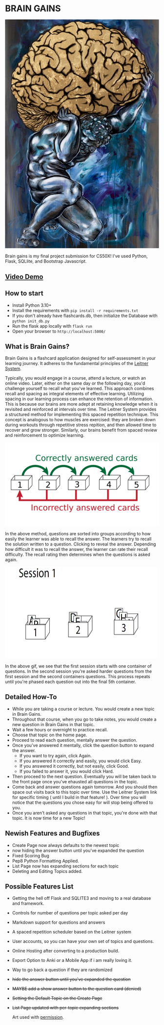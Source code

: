 # BRAIN GAINS

![Brain Gains Art](https://github.com/CodyCardinal/BrainGains/blob/main/static/braingains.jpeg)

Brain gains is my final project submission for CS50X!
I've used Python, Flask, SQLlite, and Bootstrap Javascript.

## [Video Demo](https://www.youtube.com/watch?v=qdZy8P7B4JA)

## How to start

- Install Python 3.10+
- Install the requirements with `pip install -r requirements.txt`
- If you don't already have flashcards.db, then initialize the Database with `python init_db.py`
- Run the flask app locally with `flask run`
- Open your browser to `http://localhost:5000/`

## What is Brain Gains?

Brain Gains is a flashcard application designed for self-assessment in your learning journey. It adheres to the fundamental principles of the [Leitner System](https://en.wikipedia.org/wiki/Leitner_system).

Typically, you would engage in a course, attend a lecture, or watch an online video. Later, either on the same day or the following day, you'd challenge yourself to recall what you've learned. This approach combines recall and spacing as integral elements of effective learning. Utilizing spacing in our learning process can enhance the retention of information. This is because our brains are more adept at retaining knowledge when it is revisited and reinforced at intervals over time. The Leitner System provides a structured method for implementing this spaced repetition technique. This concept is analogous to how muscles are exercised: they are broken down during workouts through repetitive stress repition, and then allowed time to recover and grow stronger. Similarly, our brains benefit from spaced review and reinforcement to optimize learning.

![Leitner Learning System](https://github.com/CodyCardinal/BrainGains/blob/main/static/2560px-Leitner_system_alternative.svg.png)

In the above method, questions are sorted into groups according to how easily the learner was able to recall the answer. The learners try to recall the solution written to a question. Clicking to reveal the answer. Depending how difficult it was to recall the answer, the learner can rate their recall difficulty. The recall rating then determines when the questions is asked again.

![Animated gif of Leitner Learning System](https://github.com/CodyCardinal/BrainGains/blob/main/static/Leitner_system_animation.gif?raw=true)

In the above gif, we see that the first session starts with one container of questions. In the second session you're asked harder questions from the first session and the second containers questions. This process repeats until you're phased each question out into the final 5th container.

## Detailed How-To

- While you are taking a course or lecture. You would create a new topic in Brain Gains.
- Throughout that course, when you go to take notes, you would create a new question in Brain Gains in that topic.
- Wait a few hours or overnight to practice recall.
- Choose that topic on the home page.
- Proceed to read each question, mentally answer the question.
- Once you've answered it mentally, click the question button to expand the answer.
  - If you want to try again, click Again.
  - If you answered it correctly and easily, you would click Easy.
  - If you answered it correctly, but not easily, click Good.
  - If you failed to answer it, you would click Hard.
- Then proceed to the next question. Eventually you will be taken back to the front page once you've ehausted all questions in the topic.
- Come back and answer questions again tomorrow. And you should then space out visits back to this topic over time. Use the Leitner System link for specific timing ( until I build in that feature! ). Over time you will notice that the questions you chose easy for will stop being offered to you.
- Once you aren't asked any questions in that topic, you're done with that topic. It is now time for a new Topic!

## Newish Features and Bugfixes

- Create Page now always defaults to the newest topic
- now hiding the answer button until you've expanded the question
- Fixed Scoring Bug
- Pep8 Python Formatting Applied.
- List Page now has expanding sections for each topic
- Deleting and Editing Topics added.

## Possible Features List

- Getting the hell off Flask and SQLITE3 and moving to a real database and framework.
- Controls for number of questions per topic asked per day
- Markdown support for questions and answers
- A spaced repetition scheduler based on the Leitner system
- User accounts, so you can have your own set of topics and questions.
- Online Hosting after converting to a production build.
- Export Option to Anki or a Mobile App if i am really loving it.
- Way to go back a question if they are randomized
- ~~hide the answer button until you've expanded the question~~
- ~~MAYBE add a show answer button to the question card (denied)~~
- ~~Setting the Default Topic on the Create Page~~
- ~~List Page updated with per-topic expanding sections~~

  Art used with [permission](https://www.instagram.com/stephaniedyrby/).
